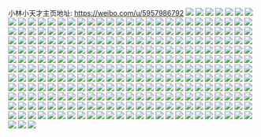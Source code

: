 小林小天才主页地址: https://weibo.com/u/5957986792 
![](https://wx4.sinaimg.cn/mw2000/006vd6xagy1h95fd5986sj31sc2dsnpd.jpg) 
![](https://wx4.sinaimg.cn/mw2000/006vd6xagy1h95fd6ot4mj31pm29snpd.jpg) 
![](https://wx4.sinaimg.cn/mw2000/006vd6xagy1h95fd0qrfcj31qk26ikjl.jpg) 
![](https://wx4.sinaimg.cn/mw2000/006vd6xagy1h95fd48j12j31sc2ds1ky.jpg) 
![](https://wx4.sinaimg.cn/mw2000/006vd6xagy1h95fd870joj31sc2dsu0x.jpg) 
![](https://wx4.sinaimg.cn/mw2000/006vd6xagy1h95fd208erj31sc2ds1kx.jpg) 
![](https://wx4.sinaimg.cn/mw2000/006vd6xagy1h95fd9jyr7j32ai276e82.jpg) 
![](https://wx4.sinaimg.cn/mw2000/006vd6xagy1h94whrhiz4j31se2sohdt.jpg) 
![](https://wx4.sinaimg.cn/mw2000/006vd6xagy1h94whswtiwj31xt2xnqv5.jpg) 
![](https://wx4.sinaimg.cn/mw2000/006vd6xagy1h8p71399hbj30u0140thk.jpg) 
![](https://wx4.sinaimg.cn/mw2000/006vd6xagy1h8p7147m9kj30u013d0z8.jpg) 
![](https://wx4.sinaimg.cn/mw2000/006vd6xagy1h8lr4qzu30j30u013on4l.jpg) 
![](https://wx4.sinaimg.cn/mw2000/006vd6xagy1h8lr4rkydij30u013bgrq.jpg) 
![](https://wx4.sinaimg.cn/mw2000/006vd6xagy1h8lr4sepilj30u0140aev.jpg) 
![](https://wx4.sinaimg.cn/mw2000/006vd6xagy1h8lr4q78oxj30u011jjzm.jpg) 
![](https://wx4.sinaimg.cn/mw2000/006vd6xagy1h8bzysyxvfj30u014044n.jpg) 
![](https://wx4.sinaimg.cn/mw2000/006vd6xagy1h8bzyvge4lj30u014044k.jpg) 
![](https://wx4.sinaimg.cn/mw2000/006vd6xagy1h8bzyudb23j30u014047a.jpg) 
![](https://wx4.sinaimg.cn/mw2000/006vd6xagy1h8bm4q6ge9j30u015e10f.jpg) 
![](https://wx4.sinaimg.cn/mw2000/006vd6xagy1h8bm4qv19rj30u014qdnc.jpg) 
![](https://wx4.sinaimg.cn/mw2000/006vd6xagy1h8bm4rfwl1j30u013h7c3.jpg) 
![](https://wx4.sinaimg.cn/mw2000/006vd6xagy1h8bm4ph9ctj30u017xahf.jpg) 
![](https://wx4.sinaimg.cn/mw2000/006vd6xagy1h860o0lpbnj30u013hn04.jpg) 
![](https://wx4.sinaimg.cn/mw2000/006vd6xagy1h860o00kd7j30u01380w3.jpg) 
![](https://wx4.sinaimg.cn/mw2000/006vd6xagy1h860nzf09bj30u0140gp2.jpg) 
![](https://wx4.sinaimg.cn/mw2000/006vd6xagy1h860nyepd2j30u01j210s.jpg) 
![](https://wx4.sinaimg.cn/mw2000/006vd6xagy1h852gpmjp7j30u013mag9.jpg) 
![](https://wx4.sinaimg.cn/mw2000/006vd6xagy1h852gntth5j30u015ydn4.jpg) 
![](https://wx4.sinaimg.cn/mw2000/006vd6xagy1h852gonldwj30u013v0zq.jpg) 
![](https://wx4.sinaimg.cn/mw2000/006vd6xagy1h852gp5lx9j30u0140gt8.jpg) 
![](https://wx4.sinaimg.cn/mw2000/006vd6xagy1h7f30e3z0nj30u013gago.jpg) 
![](https://wx4.sinaimg.cn/mw2000/006vd6xagy1h77k9vgj19j30sg2dcqfd.jpg) 
![](https://wx4.sinaimg.cn/mw2000/006vd6xagy1h777a0gc1sj30u00zo0v8.jpg) 
![](https://wx4.sinaimg.cn/mw2000/006vd6xagy1h777a20eqqj30u0141n6g.jpg) 
![](https://wx4.sinaimg.cn/mw2000/006vd6xagy1h7779zjnwhj30u013bgo4.jpg) 
![](https://wx4.sinaimg.cn/mw2000/006vd6xagy1h76b0umptzj30u013kdq8.jpg) 
![](https://wx4.sinaimg.cn/mw2000/006vd6xagy1h76b0sfuvyj30u012i48m.jpg) 
![](https://wx4.sinaimg.cn/mw2000/006vd6xagy1h76b0vk8f8j30u013cakj.jpg) 
![](https://wx4.sinaimg.cn/mw2000/006vd6xagy1h76b0tcq2pj30u0127n7g.jpg) 
![](https://wx4.sinaimg.cn/mw2000/006vd6xagy1h76b0xnrd5j30u0188dl3.jpg) 
![](https://wx4.sinaimg.cn/mw2000/006vd6xagy1h6woicczcjj30u012jgry.jpg) 
![](https://wx4.sinaimg.cn/mw2000/006vd6xagy1h6woifd541j30u0147n2v.jpg) 
![](https://wx4.sinaimg.cn/mw2000/006vd6xagy1h6woidiwygj30u014cq9l.jpg) 
![](https://wx4.sinaimg.cn/mw2000/006vd6xagy1h6woicx1n0j30u0140qb0.jpg) 
![](https://wx4.sinaimg.cn/mw2000/006vd6xagy1h6sfba1o1vj30u0161wrc.jpg) 
![](https://wx4.sinaimg.cn/mw2000/006vd6xagy1h6sfbb03v0j30u0141thd.jpg) 
![](https://wx4.sinaimg.cn/mw2000/006vd6xagy1h6sfbbvde9j30u0140dr9.jpg) 
![](https://wx4.sinaimg.cn/mw2000/006vd6xagy1h6mnt2flo5j30u0140wgk.jpg) 
![](https://wx4.sinaimg.cn/mw2000/006vd6xagy1h6mnt19ssyj30u013ugsk.jpg) 
![](https://wx4.sinaimg.cn/mw2000/006vd6xagy1h6mnt1uui1j30u01hc7dx.jpg) 
![](https://wx4.sinaimg.cn/mw2000/006vd6xagy1h5wukpomwyj33402c0qv7.jpg) 
![](https://wx4.sinaimg.cn/mw2000/006vd6xagy1h5wukjvg0gj32c02c01jw.jpg) 
![](https://wx4.sinaimg.cn/mw2000/006vd6xagy1h5wuklk5coj32bz2zzqa8.jpg) 
![](https://wx4.sinaimg.cn/mw2000/006vd6xagy1h5wuko5t15j328t2y1npe.jpg) 
![](https://wx4.sinaimg.cn/mw2000/006vd6xagy1h5wukt8xvxj32c02c0qv6.jpg) 
![](https://wx4.sinaimg.cn/mw2000/006vd6xagy1h5wukrx7mnj31oh20zu0x.jpg) 
![](https://wx4.sinaimg.cn/mw2000/006vd6xagy1h5wukxa6ysj323g2hnwn8.jpg) 
![](https://wx4.sinaimg.cn/mw2000/006vd6xagy1h5wukmo3lyj33402c0npe.jpg) 
![](https://wx4.sinaimg.cn/mw2000/006vd6xagy1h5ui4oqwnzj31oh20zn6o.jpg) 
![](https://wx4.sinaimg.cn/mw2000/006vd6xagy1h5my4mm8i1j31x32nfqv6.jpg) 
![](https://wx4.sinaimg.cn/mw2000/006vd6xagy1h5my4nqrn3j32b333z1ky.jpg) 
![](https://wx4.sinaimg.cn/mw2000/006vd6xagy1h5my4gs8gxj320y20yb2a.jpg) 
![](https://wx4.sinaimg.cn/mw2000/006vd6xagy1h5my4k6r34j31rm1t3kjl.jpg) 
![](https://wx4.sinaimg.cn/mw2000/006vd6xagy1h5my4ijstaj333y27mb2c.jpg) 
![](https://wx4.sinaimg.cn/mw2000/006vd6xagy1h5my4qjlfsj322628j7wi.jpg) 
![](https://wx4.sinaimg.cn/mw2000/006vd6xagy1h4jhw1mvxnj30u011utgl.jpg) 
![](https://wx4.sinaimg.cn/mw2000/006vd6xagy1h4jhw169inj30u010qwmh.jpg) 
![](https://wx4.sinaimg.cn/mw2000/006vd6xagy1h4jhw2p1drj30u0140n4z.jpg) 
![](https://wx4.sinaimg.cn/mw2000/006vd6xagy1h4jhw31zz4j30u0140jxe.jpg) 
![](https://wx4.sinaimg.cn/mw2000/006vd6xagy1h4jhw3nvorj30u00weq98.jpg) 
![](https://wx4.sinaimg.cn/mw2000/006vd6xagy1h4jhw466qwj30u00zcn3d.jpg) 
![](https://wx4.sinaimg.cn/mw2000/006vd6xagy1h4jhw4lzfej30u00u242g.jpg) 
![](https://wx4.sinaimg.cn/mw2000/006vd6xagy1h4jhw53d2ej30u00u0ae8.jpg) 
![](https://wx4.sinaimg.cn/mw2000/006vd6xagy1h4jhw5kvh8j30u00u0786.jpg) 
![](https://wx4.sinaimg.cn/mw2000/006vd6xagy1h4iuksj764j30u018eahu.jpg) 
![](https://wx4.sinaimg.cn/mw2000/006vd6xagy1h4ihn0w5ufj30u012itdt.jpg) 
![](https://wx4.sinaimg.cn/mw2000/006vd6xagy1h4ihn1tp1fj30u0118n1s.jpg) 
![](https://wx4.sinaimg.cn/mw2000/006vd6xagy1h4ihn1cyokj30u0136ahc.jpg) 
![](https://wx4.sinaimg.cn/mw2000/006vd6xagy1h4ihky37i0j30u0140jwg.jpg) 
![](https://wx4.sinaimg.cn/mw2000/006vd6xagy1h4ihkye4puj30u0140n2f.jpg) 
![](https://wx4.sinaimg.cn/mw2000/006vd6xagy1h4ihkxq0apj30u01260xh.jpg) 
![](https://wx4.sinaimg.cn/mw2000/006vd6xagy1h4ihkz2ffzj30u00u00ye.jpg) 
![](https://wx4.sinaimg.cn/mw2000/006vd6xagy1h3fu4pcxk5j30u010uq7k.jpg) 
![](https://wx4.sinaimg.cn/mw2000/006vd6xagy1h34ijrzj8gj31110u079i.jpg) 
![](https://wx4.sinaimg.cn/mw2000/006vd6xagy1h1uzki43jsj30u013sk3n.jpg) 
![](https://wx4.sinaimg.cn/mw2000/006vd6xagy1h1uzkj6vw0j30u0140dqm.jpg) 
![](https://wx4.sinaimg.cn/mw2000/006vd6xagy1h1uzkjoynhj30z80u045d.jpg) 
![](https://wx4.sinaimg.cn/mw2000/006vd6xagy1h0x21kgcyzj30u013mtga.jpg) 
![](https://wx4.sinaimg.cn/mw2000/006vd6xagy1h0x21k1uu7j313y0u0jza.jpg) 
![](https://wx4.sinaimg.cn/mw2000/006vd6xagy1h0x21l4dy6j30u00u0jwj.jpg) 
![](https://wx4.sinaimg.cn/mw2000/006vd6xagy1h0x21m2numj30u00u0gqx.jpg) 
![](https://wx4.sinaimg.cn/mw2000/006vd6xagy1h0x20pb4hqj30u00xon3j.jpg) 
![](https://wx4.sinaimg.cn/mw2000/006vd6xagy1gytnza29fkj30u012tn46.jpg) 
![](https://wx4.sinaimg.cn/mw2000/006vd6xagy1gytnzasmkaj30u016t108.jpg) 
![](https://wx4.sinaimg.cn/mw2000/006vd6xagy1gytnzbe6itj30u011xdnf.jpg) 
![](https://wx4.sinaimg.cn/mw2000/006vd6xagy1gytnz94gy2j30u0137gtc.jpg) 
![](https://wx4.sinaimg.cn/mw2000/006vd6xagy1gy614ve1a1j30u014fjzg.jpg) 
![](https://wx4.sinaimg.cn/mw2000/006vd6xagy1gy614vwt2xj30u012vwmq.jpg) 
![](https://wx4.sinaimg.cn/mw2000/006vd6xagy1gxahhkd1bej30u017xn6s.jpg) 
![](https://wx4.sinaimg.cn/mw2000/006vd6xagy1gxahhl4p55j313y0u045m.jpg) 
![](https://wx4.sinaimg.cn/mw2000/006vd6xagy1gxahhkpe7xj30u00u0wji.jpg) 
![](https://wx4.sinaimg.cn/mw2000/006vd6xagy1gxahhmda9zj313y0u0tfs.jpg) 
![](https://wx4.sinaimg.cn/mw2000/006vd6xagy1gxahhlycsrj30u00u043i.jpg) 
![](https://wx4.sinaimg.cn/mw2000/006vd6xagy1gw6e2ildc0j30u0140dnk.jpg) 
![](https://wx4.sinaimg.cn/mw2000/006vd6xagy1gw6e2i07yuj30u015sn5c.jpg) 
![](https://wx4.sinaimg.cn/mw2000/006vd6xagy1gv1xbyrm0yj60u0127te802.jpg) 
![](https://wx4.sinaimg.cn/mw2000/006vd6xagy1gv1xc03h2lj60u011043d02.jpg) 
![](https://wx4.sinaimg.cn/mw2000/006vd6xagy1gv1xbzo71uj60u00z3wkr02.jpg) 
![](https://wx4.sinaimg.cn/mw2000/006vd6xagy1gv1xc0h4lqj60u00v5djq02.jpg) 
![](https://wx4.sinaimg.cn/mw2000/006vd6xagy1guf9bepttyj60u70u077d02.jpg) 
![](https://wx4.sinaimg.cn/mw2000/006vd6xagy1gucvoypqe6j60u014c0zo02.jpg) 
![](https://wx4.sinaimg.cn/mw2000/006vd6xagy1gucvoyae65j60u0140n4c02.jpg) 
![](https://wx4.sinaimg.cn/mw2000/006vd6xagy1gucvoz2y3gj60u014ctfc02.jpg) 
![](https://wx4.sinaimg.cn/mw2000/006vd6xagy1gu6722x0rnj30u011xwkw.jpg) 
![](https://wx4.sinaimg.cn/mw2000/006vd6xagy1gu6723jk53j313y0u0jyk.jpg) 
![](https://wx4.sinaimg.cn/mw2000/006vd6xagy1gu0ezxebdoj30u013y0zm.jpg) 
![](https://wx4.sinaimg.cn/mw2000/006vd6xagy1gu0ezy3hctj30u013ygt5.jpg) 
![](https://wx4.sinaimg.cn/mw2000/006vd6xagy1gthl9zetb7j316u0u0tfo.jpg) 
![](https://wx4.sinaimg.cn/mw2000/006vd6xagy1gthl9xy0bzj30u00xq0xt.jpg) 
![](https://wx4.sinaimg.cn/mw2000/006vd6xagy1gte430ppu2j30u0141106.jpg) 
![](https://wx4.sinaimg.cn/mw2000/006vd6xagy1gte431395mj30u013htf0.jpg) 
![](https://wx4.sinaimg.cn/mw2000/006vd6xagy1gte431jsehj30u014wjyo.jpg) 
![](https://wx4.sinaimg.cn/mw2000/006vd6xagy1gte432bamuj30vu0u076t.jpg) 
![](https://wx4.sinaimg.cn/mw2000/006vd6xagy1gt9dtaz86hj30u012wdmx.jpg) 
![](https://wx4.sinaimg.cn/mw2000/006vd6xagy1gt9dtbe2z9j30u013ethd.jpg) 
![](https://wx4.sinaimg.cn/mw2000/006vd6xagy1gt9dtbx41oj30u0163dnv.jpg) 
![](https://wx4.sinaimg.cn/mw2000/006vd6xagy1gt8o0jpi2jj30u013i7ca.jpg) 
![](https://wx4.sinaimg.cn/mw2000/006vd6xagy1gt6bwau5moj30u0140dlk.jpg) 
![](https://wx4.sinaimg.cn/mw2000/006vd6xagy1gt6bw9ru2mj60u014ydn602.jpg) 
![](https://wx4.sinaimg.cn/mw2000/006vd6xagy1gt6bw99qgzj30u014sk1o.jpg) 
![](https://wx4.sinaimg.cn/mw2000/006vd6xagy1gt3q3fqcdgj30u011tqa7.jpg) 
![](https://wx4.sinaimg.cn/mw2000/006vd6xagy1gt3q3icfw3j30u012ytfp.jpg) 
![](https://wx4.sinaimg.cn/mw2000/006vd6xagy1gt3q3ggsoaj30u011swl0.jpg) 
![](https://wx4.sinaimg.cn/mw2000/006vd6xagy1gt3q2lw5ksj30u00u0n0z.jpg) 
![](https://wx4.sinaimg.cn/mw2000/006vd6xagy1gt3q3g1f3jj30u00xp0z7.jpg) 
![](https://wx4.sinaimg.cn/mw2000/006vd6xagy1gt3q3f2ycbj30u0122n3q.jpg) 
![](https://wx4.sinaimg.cn/mw2000/006vd6xagy1gt2t1u6jcjj30u012ytfp.jpg) 
![](https://wx4.sinaimg.cn/mw2000/006vd6xagy1gsr35pqw2zj30u00xe7a3.jpg) 
![](https://wx4.sinaimg.cn/mw2000/006vd6xagy1gsr35qa13pj30u00xf7ba.jpg) 
![](https://wx4.sinaimg.cn/mw2000/006vd6xagy1gsmi8qbtfaj311z0u0dnr.jpg) 
![](https://wx4.sinaimg.cn/mw2000/006vd6xagy1gsmi8quvjnj30u014r0yi.jpg) 
![](https://wx4.sinaimg.cn/mw2000/006vd6xagy1gskfpbslwoj30u00u1wj0.jpg) 
![](https://wx4.sinaimg.cn/mw2000/006vd6xagy1gskfpbawlmj30u00yzaie.jpg) 
![](https://wx4.sinaimg.cn/mw2000/006vd6xagy1gsgiledi73j30u00vmtdk.jpg) 
![](https://wx4.sinaimg.cn/mw2000/006vd6xagy1gsgile1bl6j30u015eteo.jpg) 
![](https://wx4.sinaimg.cn/mw2000/006vd6xagy1gsgileshhxj30up0u0n5b.jpg) 
![](https://wx4.sinaimg.cn/mw2000/006vd6xagy1gs8uhide4xj30u00xtwmt.jpg) 
![](https://wx4.sinaimg.cn/mw2000/006vd6xagy1gs8uhi0vvoj30u00uhdmw.jpg) 
![](https://wx4.sinaimg.cn/mw2000/006vd6xagy1gs1nmv3rlnj60u013ytft02.jpg) 
![](https://wx4.sinaimg.cn/mw2000/006vd6xagy1gra6f51ujgj30u01404d7.jpg) 
![](https://wx4.sinaimg.cn/mw2000/006vd6xagy1gr8xlok6r0j30u0131akm.jpg) 
![](https://wx4.sinaimg.cn/mw2000/006vd6xagy1gr8xloyrcvj30u0140k1z.jpg) 
![](https://wx4.sinaimg.cn/mw2000/006vd6xagy1gr8xlngjskj30u012rtic.jpg) 
![](https://wx4.sinaimg.cn/mw2000/006vd6xagy1gr8xlpcv0aj30u014049c.jpg) 
![](https://wx4.sinaimg.cn/mw2000/006vd6xagy1gr8xndwdlxj30u00u0te8.jpg) 
![](https://wx4.sinaimg.cn/mw2000/006vd6xagy1gr8xlqbo7lj30u0140dow.jpg) 
![](https://wx4.sinaimg.cn/mw2000/006vd6xagy1gr8xnebqw4j30u00u07c8.jpg) 
![](https://wx4.sinaimg.cn/mw2000/006vd6xagy1gr8xnf815bj30u00u0qan.jpg) 
![](https://wx4.sinaimg.cn/mw2000/006vd6xagy1gr8xnep6ioj30u00u04b8.jpg) 
![](https://wx4.sinaimg.cn/mw2000/006vd6xagy1gr0qknsoskj30u010edur.jpg) 
![](https://wx4.sinaimg.cn/mw2000/006vd6xagy1gr0qkoltdej30u010u47u.jpg) 
![](https://wx4.sinaimg.cn/mw2000/006vd6xagy1gr0qkp6ew7j30lc0sgn1e.jpg) 
![](https://wx4.sinaimg.cn/mw2000/006vd6xagy1gqbcf5ekerj30u0140n7s.jpg) 
![](https://wx4.sinaimg.cn/mw2000/006vd6xagy1gqbcf4vn01j30u0140gz9.jpg) 
![](https://wx4.sinaimg.cn/mw2000/006vd6xagy1gqbcf5ywrhj30u0140guo.jpg) 
![](https://wx4.sinaimg.cn/mw2000/006vd6xagy1gq6gybce13j30u010wgt8.jpg) 
![](https://wx4.sinaimg.cn/mw2000/006vd6xagy1gq6gyci4lwj30u011xtg2.jpg) 
![](https://wx4.sinaimg.cn/mw2000/006vd6xagy1gq6gycyu8zj30u013hn4t.jpg) 
![](https://wx4.sinaimg.cn/mw2000/006vd6xagy1gq6gye7nfxj313y0u0gx7.jpg) 
![](https://wx4.sinaimg.cn/mw2000/006vd6xagy1gq4fw67r6xj313y0u0aj1.jpg) 
![](https://wx4.sinaimg.cn/mw2000/006vd6xagy1gq4fwmy3lzj30u0140qd5.jpg) 
![](https://wx4.sinaimg.cn/mw2000/006vd6xagy1gpv373np4jj30u00u0q8u.jpg) 
![](https://wx4.sinaimg.cn/mw2000/006vd6xagy1gpv3738hksj30rs11jk1k.jpg) 
![](https://wx4.sinaimg.cn/mw2000/006vd6xagy1gpv3721lwrj312g0u0wmk.jpg) 
![](https://wx4.sinaimg.cn/mw2000/006vd6xagy1gpv371hivqj31910u0dnf.jpg) 
![](https://wx4.sinaimg.cn/mw2000/006vd6xagy1gpv372sah4j313e0u0agu.jpg) 
![](https://wx4.sinaimg.cn/mw2000/006vd6xagy1gpv374fm4zj31910u0doy.jpg) 
![](https://wx4.sinaimg.cn/mw2000/006vd6xaly1gp7llz1184j30u00u0n3z.jpg) 
![](https://wx4.sinaimg.cn/mw2000/006vd6xaly1gp7lkvbnobj30v10u0agh.jpg) 
![](https://wx4.sinaimg.cn/mw2000/006vd6xaly1gp7lkivxttj30u00u0jxw.jpg) 
![](https://wx4.sinaimg.cn/mw2000/006vd6xaly1gp7llys7ilj30u00wsdow.jpg) 
![](https://wx4.sinaimg.cn/mw2000/006vd6xaly1gp24j45zmqj30u80u0jyo.jpg) 
![](https://wx4.sinaimg.cn/mw2000/006vd6xaly1gp24j4udj8j30u00u046n.jpg) 
![](https://wx4.sinaimg.cn/mw2000/006vd6xaly1gp24j3jtc0j30u00u07bk.jpg) 
![](https://wx4.sinaimg.cn/mw2000/006vd6xaly1gp0f96nto4j30u00u0ti4.jpg) 
![](https://wx4.sinaimg.cn/mw2000/006vd6xaly1gp0f97a4erj30u00u0n5q.jpg) 
![](https://wx4.sinaimg.cn/mw2000/006vd6xaly1gozuwhcxbbj30u00x17d9.jpg) 
![](https://wx4.sinaimg.cn/mw2000/006vd6xaly1gozkgalht3j30u00u00yt.jpg) 
![](https://wx4.sinaimg.cn/mw2000/006vd6xaly1gojugjuk4jj30u00wyjx2.jpg) 
![](https://wx4.sinaimg.cn/mw2000/006vd6xaly1gojugndr7uj30u00ydal0.jpg) 
![](https://wx4.sinaimg.cn/mw2000/006vd6xaly1gojugdzb77j30su0sjwh3.jpg) 
![](https://wx4.sinaimg.cn/mw2000/006vd6xaly1go288f8hk8j30u00uyaj8.jpg) 
![](https://wx4.sinaimg.cn/mw2000/006vd6xaly1go288flvplj30u00u7n6m.jpg) 
![](https://wx4.sinaimg.cn/mw2000/006vd6xaly1gnw8r6p59aj30u00yyaj8.jpg) 
![](https://wx4.sinaimg.cn/mw2000/006vd6xaly1gnufxqy69ej30u00u1q80.jpg) 
![](https://wx4.sinaimg.cn/mw2000/006vd6xaly1gnufxtgzxcj30u00u0af3.jpg) 
![](https://wx4.sinaimg.cn/mw2000/006vd6xaly1gnufxwjmr6j30u00u0n1g.jpg) 
![](https://wx4.sinaimg.cn/mw2000/006vd6xaly1gnufxntycdj30u00u1djy.jpg) 
![](https://wx4.sinaimg.cn/mw2000/006vd6xaly1gnrpswlls4j30rs1jk15u.jpg) 
![](https://wx4.sinaimg.cn/mw2000/006vd6xaly1gnrpsx7b7vj30u00u0te9.jpg) 
![](https://wx4.sinaimg.cn/mw2000/006vd6xaly1gnrpsy9m76j30u0140qab.jpg) 
![](https://wx4.sinaimg.cn/mw2000/006vd6xaly1gn9266tgubj30u00zwdq7.jpg) 
![](https://wx4.sinaimg.cn/mw2000/006vd6xaly1gn4icd5r8mj30u00vs44w.jpg) 
![](https://wx4.sinaimg.cn/mw2000/006vd6xaly1gn4icdhf17j30u01290yz.jpg) 
![](https://wx4.sinaimg.cn/mw2000/006vd6xaly1gmyy230dgqj30u00zl4ak.jpg) 
![](https://wx4.sinaimg.cn/mw2000/006vd6xaly1gmyy23c9idj30u00z17ct.jpg) 
![](https://wx4.sinaimg.cn/mw2000/006vd6xaly1gmxy21s1i1j30u01407qy.jpg) 
![](https://wx4.sinaimg.cn/mw2000/006vd6xaly1gmxy26032dj30u012pahf.jpg) 
![](https://wx4.sinaimg.cn/mw2000/006vd6xaly1gmxy22jb2hj30u00u9wrc.jpg) 
![](https://wx4.sinaimg.cn/mw2000/006vd6xaly1gmxy22zwgnj30u010u447.jpg) 
![](https://wx4.sinaimg.cn/mw2000/006vd6xaly1gmxy23fvlwj30uy0u0dsd.jpg) 
![](https://wx4.sinaimg.cn/mw2000/006vd6xaly1gmxy211kc3j30u00x1af7.jpg) 
![](https://wx4.sinaimg.cn/mw2000/006vd6xaly1gmojw4oxc3j30u00w8n5l.jpg) 
![](https://wx4.sinaimg.cn/mw2000/006vd6xaly1gmojw48cs0j30u00uh46e.jpg) 
![](https://wx4.sinaimg.cn/mw2000/006vd6xaly1gmojw56lzxj30u00un7dp.jpg) 
![](https://wx4.sinaimg.cn/mw2000/006vd6xaly1gmojw3f9h1j30u00uiwnx.jpg) 
![](https://wx4.sinaimg.cn/mw2000/006vd6xaly1gmojw3oh4cj30u00usajc.jpg) 
![](https://wx4.sinaimg.cn/mw2000/006vd6xaly1gmojw322r6j30vz0u013l.jpg) 
![](https://wx4.sinaimg.cn/mw2000/006vd6xaly1gmbw0ia2yij30u00yedpj.jpg) 
![](https://wx4.sinaimg.cn/mw2000/006vd6xaly1gmbvyzzptyj30u00u0tdf.jpg) 
![](https://wx4.sinaimg.cn/mw2000/006vd6xaly1gmbw0j0ls2j30u00u0gue.jpg) 
![](https://wx4.sinaimg.cn/mw2000/006vd6xaly1gmamasd777j30qk0qmu0x.jpg) 
![](https://wx4.sinaimg.cn/mw2000/006vd6xaly1gmamb5e9zxj318l18mx6s.jpg) 
![](https://wx4.sinaimg.cn/mw2000/006vd6xaly1gmamb6ir49j32q71m748z.jpg) 
![](https://wx4.sinaimg.cn/mw2000/006vd6xaly1gmamb7e2jwj31711nck65.jpg) 
![](https://wx4.sinaimg.cn/mw2000/006vd6xaly1gm8cn881vgj30v10u0dqo.jpg) 
![](https://wx4.sinaimg.cn/mw2000/006vd6xaly1gm8cn96d26j30uj0u07dz.jpg) 
![](https://wx4.sinaimg.cn/mw2000/006vd6xaly1gm8cn7ds2vj30u00u0gv0.jpg) 
![](https://wx4.sinaimg.cn/mw2000/006vd6xaly1gm8cn9st0jj30xm0pdwma.jpg) 
![](https://wx4.sinaimg.cn/mw2000/006vd6xaly1gm1bvbzlzzj30u010xdom.jpg) 
![](https://wx4.sinaimg.cn/mw2000/006vd6xaly1gm1bvcfv3cj313x0u0n4d.jpg) 
![](https://wx4.sinaimg.cn/mw2000/006vd6xaly1gm1bvdp0vej30u00urjy2.jpg) 
![](https://wx4.sinaimg.cn/mw2000/006vd6xaly1gm1bvczz15j30u00u9dlw.jpg) 
![](https://wx4.sinaimg.cn/mw2000/006vd6xaly1gm1bveoonoj30v60u0aix.jpg) 
![](https://wx4.sinaimg.cn/mw2000/006vd6xaly1gm1bvga5usj30u00u045l.jpg) 
![](https://wx4.sinaimg.cn/mw2000/006vd6xaly1glzc75udizj30u00wbk01.jpg) 
![](https://wx4.sinaimg.cn/mw2000/006vd6xaly1glzc8ss188j30u00vswmw.jpg) 
![](https://wx4.sinaimg.cn/mw2000/006vd6xaly1glzc75hfpcj30u00ya11b.jpg) 
![](https://wx4.sinaimg.cn/mw2000/006vd6xaly1glzc70t169j30u00w2tgy.jpg) 
![](https://wx4.sinaimg.cn/mw2000/006vd6xaly1glzc744kd5j30u0131n6p.jpg) 
![](https://wx4.sinaimg.cn/mw2000/006vd6xaly1glzc6zui51j30u010wgu2.jpg) 
![](https://wx4.sinaimg.cn/mw2000/006vd6xaly1gl9v76ur1xj30w20u00zu.jpg) 
![](https://wx4.sinaimg.cn/mw2000/006vd6xaly1gl9vh2c5a6j30u00u015s.jpg) 
![](https://wx4.sinaimg.cn/mw2000/006vd6xaly1gl9vh3vvd7j30u00u0djz.jpg) 
![](https://wx4.sinaimg.cn/mw2000/006vd6xaly1gl9vh453iwj30tu0tun11.jpg) 
![](https://wx4.sinaimg.cn/mw2000/006vd6xaly1gl9vh4r1d5j30u00u0wk8.jpg) 
![](https://wx4.sinaimg.cn/mw2000/006vd6xaly1gl9vh55usnj30u00u0afo.jpg) 
![](https://wx4.sinaimg.cn/mw2000/006vd6xaly1gknmtjm8x5j32c02c0e81.jpg) 
![](https://wx4.sinaimg.cn/mw2000/006vd6xaly1gknmthakbpj32c033y1ky.jpg) 
![](https://wx4.sinaimg.cn/mw2000/006vd6xaly1gknmtirh0vj325r28sqv5.jpg) 
![](https://wx4.sinaimg.cn/mw2000/006vd6xaly1gknmtk2i2yj31kz1m4ask.jpg) 
![](https://wx4.sinaimg.cn/mw2000/006vd6xaly1gkfjdct4xoj31g61cx15i.jpg) 
![](https://wx4.sinaimg.cn/mw2000/006vd6xaly1gkfjdb3zl5j32c02c07wh.jpg) 
![](https://wx4.sinaimg.cn/mw2000/006vd6xaly1gkfjdcd5mij31651c2x39.jpg) 
![](https://wx4.sinaimg.cn/mw2000/006vd6xaly1gka4p20lk4j32c02c0hdt.jpg) 
![](https://wx4.sinaimg.cn/mw2000/006vd6xaly1gk0bk8bnd2j30rs15o14a.jpg) 
![](https://wx4.sinaimg.cn/mw2000/006vd6xaly1gk0bk9331oj30u00u0qaa.jpg) 
![](https://wx4.sinaimg.cn/mw2000/006vd6xaly1gk0bk9rrgbj30ud0u0dp6.jpg) 
![](https://wx4.sinaimg.cn/mw2000/006vd6xaly1gk0bk8ndazj30u00u0gtn.jpg) 
![](https://wx4.sinaimg.cn/mw2000/006vd6xaly1gk0bk9ggw4j30u00u0aff.jpg) 
![](https://wx4.sinaimg.cn/mw2000/006vd6xaly1gk0bk7wlgcj30u0114dpu.jpg) 
![](https://wx4.sinaimg.cn/mw2000/006vd6xaly1gjzpchx3t0j32bz2hye81.jpg) 
![](https://wx4.sinaimg.cn/mw2000/006vd6xaly1gjgof2jlncj30u00u0dnk.jpg) 
![](https://wx4.sinaimg.cn/mw2000/006vd6xaly1gg5jyjosgyj32c02c0npd.jpg) 
![](https://wx4.sinaimg.cn/mw2000/006vd6xaly1gg5jylia1hj316h1ff1dg.jpg) 
![](https://wx4.sinaimg.cn/mw2000/006vd6xaly1gg5jym0hh1j314w1k3tpg.jpg) 
![](https://wx4.sinaimg.cn/mw2000/006vd6xaly1gfxvpju7s9j31kw16owtf.jpg) 
![](https://wx4.sinaimg.cn/mw2000/006vd6xaly1gef0m85139j32692nfqv6.jpg) 
![](https://wx4.sinaimg.cn/mw2000/006vd6xaly1ged0vvbm4rj32c0340qv5.jpg) 
![](https://wx4.sinaimg.cn/mw2000/006vd6xaly1ged0vx5wxyj32c02c0e82.jpg) 
![](https://wx4.sinaimg.cn/mw2000/006vd6xaly1gdke3icd3dj31m31oke81.jpg) 
![](https://wx4.sinaimg.cn/mw2000/006vd6xaly1gd0r580ujwj329o29oqv5.jpg) 
![](https://wx4.sinaimg.cn/mw2000/006vd6xaly1gd0r592rygj326v26vnpd.jpg) 
![](https://wx4.sinaimg.cn/mw2000/006vd6xaly1gd0r5qijghj30dw0dw3zh.jpg) 
![](https://wx4.sinaimg.cn/mw2000/006vd6xaly1gcmzxofcnhj30xa0xeq3c.jpg) 
![](https://wx4.sinaimg.cn/mw2000/006vd6xaly1gc9x94rbdfj33402c04qs.jpg) 
![](https://wx4.sinaimg.cn/mw2000/006vd6xaly1gc9xuu6xe4j33402c0x6r.jpg) 
![](https://wx4.sinaimg.cn/mw2000/006vd6xaly1gc21datuofj31mu1ly7o7.jpg) 
![](https://wx4.sinaimg.cn/mw2000/006vd6xaly1gc21gn57jkj30e70e7jsc.jpg) 
![](https://wx4.sinaimg.cn/mw2000/006vd6xaly1gazdkqb7vpj31sg1sg7sx.jpg) 
![](https://wx4.sinaimg.cn/mw2000/006vd6xaly1gazdkpsp1yj327j27bb29.jpg) 
![](https://wx4.sinaimg.cn/mw2000/006vd6xaly1gazdkoxj7mj328925jb29.jpg) 
![](https://wx4.sinaimg.cn/mw2000/006vd6xaly1ga8669vstnj31ek1egtri.jpg) 
![](https://wx4.sinaimg.cn/mw2000/006vd6xaly1g90sm86n1fj32c02c07wi.jpg) 
![](https://wx4.sinaimg.cn/mw2000/006vd6xaly1g90smpk71ej3224207x6p.jpg) 
